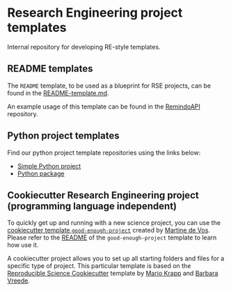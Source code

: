 # Research Engineering project templates

Internal repository for developing RE-style templates.

## README templates

The `README` template, to be used as a blueprint for RSE projects, can be found in the [README-template.md](README-template.md).

An example usage of this template can be found in the [RemindoAPI](https://github.com/UtrechtUniversity/remindo-api) repository.

## Python project templates
Find our python project template repositories using the links below:
- [Simple Python project](https://github.com/UtrechtUniversity/re-simple-python-project)
- [Python package](https://github.com/UtrechtUniversity/re-python-package)
## Cookiecutter Research Engineering project (programming language independent)

To quickly get up and running with a new science project, you can use the [cookiecutter template `good-enough-project`](good-enough-project) created by [Martine de Vos](https://github.com/MartineDeVos). Please refer to the [README](good-enough-project/README.md) of the `good-enough-project` template to learn how use it.

A cookiecutter project allows you to set up all starting folders and files for a specific type of project. This particular template is based on the [Reproducible Science Cookiecutter](https://github.com/mkrapp/cookiecutter-reproducible-science) template by [Mario Krapp](https://github.com/mkrapp) and [Barbara Vreede](https://github.com/bvreede/good-enough-project).

